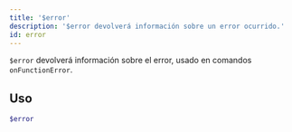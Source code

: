 ```yaml
---
title: '$error'
description: '$error devolverá información sobre un error ocurrido.'
id: error
---
```


`$error` devolverá información sobre el error, usado en comandos `onFunctionError`.

## Uso

```php
$error
```